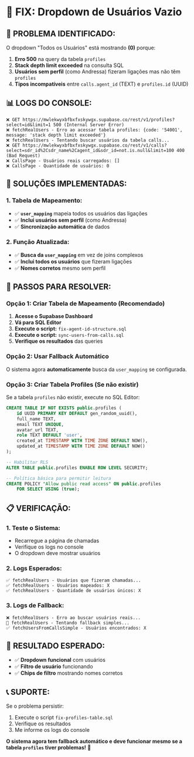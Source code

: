 # 🔧 FIX: Dropdown de Usuários Vazio

## **🎯 PROBLEMA IDENTIFICADO:**

O dropdown "Todos os Usuários" está mostrando **(0)** porque:

1. **Erro 500** na query da tabela `profiles`
2. **Stack depth limit exceeded** na consulta SQL
3. **Usuários sem perfil** (como Andressa) fizeram ligações mas não têm `profiles`
4. **Tipos incompatíveis** entre `calls.agent_id` (TEXT) e `profiles.id` (UUID)

## **📊 LOGS DO CONSOLE:**
```
❌ GET https://mwlekwyxbfbxfxskywgx.supabase.co/rest/v1/profiles?select=id&limit=1 500 (Internal Server Error)
❌ fetchRealUsers - Erro ao acessar tabela profiles: {code: '54001', message: 'stack depth limit exceeded'}
❌ fetchRealUsers - Tentando buscar usuários da tabela calls...
❌ GET https://mwlekwyxbfbxfxskywgx.supabase.co/rest/v1/calls?select=sdr_id%2Csdr_name%2Cagent_id&sdr_id=not.is.null&limit=100 400 (Bad Request)
❌ CallsPage - Usuários reais carregados: []
❌ CallsPage - Quantidade de usuários: 0
```

## **🚀 SOLUÇÕES IMPLEMENTADAS:**

### **1. Tabela de Mapeamento:**
- ✅ **`user_mapping`** mapeia todos os usuários das ligações
- ✅ **Inclui usuários sem perfil** (como Andressa)
- ✅ **Sincronização automática** de dados

### **2. Função Atualizada:**
- ✅ **Busca da `user_mapping`** em vez de joins complexos
- ✅ **Inclui todos os usuários** que fizeram ligações
- ✅ **Nomes corretos** mesmo sem perfil

## **🔧 PASSOS PARA RESOLVER:**

### **Opção 1: Criar Tabela de Mapeamento (Recomendado)**

1. **Acesse o Supabase Dashboard**
2. **Vá para SQL Editor**
3. **Execute o script:** `fix-agent-id-structure.sql`
4. **Execute o script:** `sync-users-from-calls.sql`
5. **Verifique os resultados** das queries

### **Opção 2: Usar Fallback Automático**

O sistema agora **automaticamente** busca da `user_mapping` se configurada.

### **Opção 3: Criar Tabela Profiles (Se não existir)**

Se a tabela `profiles` não existir, execute no SQL Editor:

```sql
CREATE TABLE IF NOT EXISTS public.profiles (
    id UUID PRIMARY KEY DEFAULT gen_random_uuid(),
    full_name TEXT,
    email TEXT UNIQUE,
    avatar_url TEXT,
    role TEXT DEFAULT 'user',
    created_at TIMESTAMP WITH TIME ZONE DEFAULT NOW(),
    updated_at TIMESTAMP WITH TIME ZONE DEFAULT NOW()
);

-- Habilitar RLS
ALTER TABLE public.profiles ENABLE ROW LEVEL SECURITY;

-- Política básica para permitir leitura
CREATE POLICY "Allow public read access" ON public.profiles
    FOR SELECT USING (true);
```

## **📋 VERIFICAÇÃO:**

### **1. Teste o Sistema:**
- Recarregue a página de chamadas
- Verifique os logs no console
- O dropdown deve mostrar usuários

### **2. Logs Esperados:**
```
✅ fetchRealUsers - Usuários que fizeram chamadas...
✅ fetchRealUsers - Usuários mapeados: X
✅ fetchRealUsers - Quantidade de usuários únicos: X
```

### **3. Logs de Fallback:**
```
❌ fetchRealUsers - Erro ao buscar usuários reais...
🔄 fetchRealUsers - Tentando fallback simples...
✅ fetchUsersFromCallsSimple - Usuários encontrados: X
```

## **🎯 RESULTADO ESPERADO:**

- ✅ **Dropdown funcional** com usuários
- ✅ **Filtro de usuário** funcionando
- ✅ **Chips de filtro** mostrando nomes corretos

## **📞 SUPORTE:**

Se o problema persistir:
1. Execute o script `fix-profiles-table.sql`
2. Verifique os resultados
3. Me informe os logs do console

**O sistema agora tem fallback automático e deve funcionar mesmo se a tabela `profiles` tiver problemas!** 🚀
